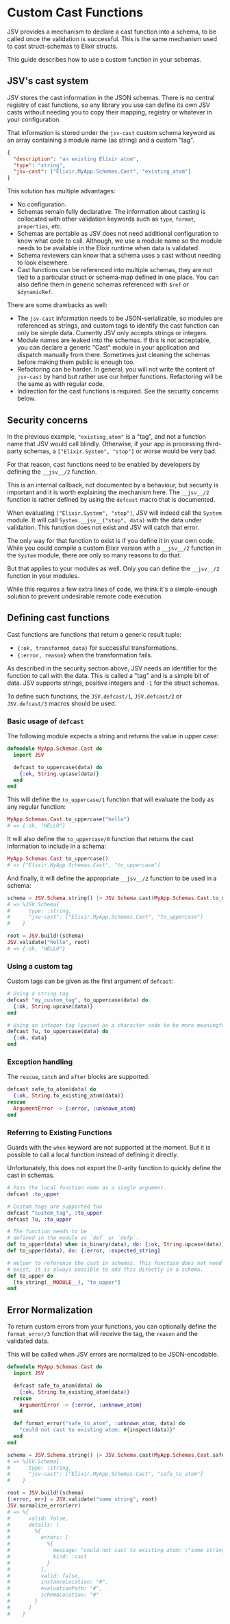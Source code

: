 # Custom Cast Functions

JSV provides a mechanism to declare a cast function into a schema, to be called
once the validation is successful. This is the same mechanism used to cast
struct-schemas to Elixir structs.

This guide describes how to use a custom function in your schemas.


## JSV's cast system

JSV stores the cast information in the JSON schemas. There is no central
registry of cast functions, so any library you use can define its own JSV casts
without needing you to copy their mapping, registry or whatever in your
configuration.

That information is stored under the `jsv-cast` custom schema keyword as an
array containing a module name (as string) and a custom "tag".

```json
{
  "description": "an existing Elixir atom",
  "type": "string",
  "jsv-cast": ["Elixir.MyApp.Schemas.Cast", "existing_atom"]
}
```

This solution has multiple advantages:

* No configuration.
* Schemas remain fully declarative. The information about casting is collocated
  with other validation keywords such as `type`, `format`, `properties`, _etc_.
* Schemas are portable as JSV does not need additional configuration to know
  what code to call. Although, we use a module name so the module needs to be
  available in the Elixir runtime when data is validated.
* Schema reviewers can know that a schema uses a cast without needing to look
  elsewhere.
* Cast functions can be referenced into multiple schemas, they are not tied to a
  particular struct or schema-map defined in one place. You can also define them
  in generic schemas referenced with `$ref` or `$dynamicRef`.

There are some drawbacks as well:

* The `jsv-cast` information needs to be JSON-serializable, so modules are
  referenced as strings, and custom tags to identify the cast function can only
  be simple data. Currently JSV only accepts strings or integers.
* Module names are leaked into the schemas. If this is not acceptable, you can
  declare a generic "Cast" module in your application and dispatch manually from
  there. Sometimes just cleaning the schemas before making them public is enough
  too.
* Refactoring can be harder. In general, you will not write the content of
  `jsv-cast` by hand but rather use our helper functions. Refactoring will be
  the same as with regular code.
* Indirection for the cast functions is required. See the security concerns
  below.


## Security concerns

In the previous example, `"existing_atom"` is a "tag", and not a function name
that JSV would call blindly. Otherwise, if your app is processing third-party
schemas, a `["Elixir.System", "stop"]` or worse would be very bad.

For that reason, cast functions need to be enabled by developers by defining the
`__jsv__/2` function.

This is an internal callback, not documented by a behaviour, but security is
important and it is worth explaining the mechanism here. The `__jsv__/2`
function is rather defined by using the `defcast` macro that is documented.

When evaluating `["Elixir.System", "stop"]`, JSV will indeed call the `System`
module. It will call `System.__jsv__("stop", data)` with the data under
validation. This function does not exist and JSV will catch that error.

The only way for that function to exist is if you define it in your own code.
While you could compile a custom Elixir version with a `__jsv__/2` function in
the `System` module, there are only so many reasons to do that.

But that applies to your modules as well. Only you can define the `__jsv__/2`
function in your modules.

While this requires a few extra lines of code, we think it's a simple-enough
solution to prevent undesirable remote code execution.


## Defining cast functions

Cast functions are functions that return a generic result tuple:
- `{:ok, transformed_data}` for successful transformations.
- `{:error, reason}` when the transformation fails.

As described in the security section above, JSV needs an identifier for the
function to call with the data. This is called a "tag" and is a simple bit of
data. JSV supports strings, positive integers and `-1` for the struct schemas.

To define such functions, the `JSV.defcast/1`, `JSV.defcast/2` or
`JSV.defcast/3` macros should be used.


### Basic usage of `defcast`

The following module expects a string and returns the value in upper case:

```elixir
defmodule MyApp.Schemas.Cast do
  import JSV

  defcast to_uppercase(data) do
    {:ok, String.upcase(data)}
  end
end
```

This will define the `to_uppercase/1` function that will evaluate the body as
any regular function:

```elixir
MyApp.Schemas.Cast.to_uppercase("hello")
# => {:ok, "HELLO"}
```

It will also define the `to_uppercase/0` function that returns the cast
information to include in a schema:

```elixir
MyApp.Schemas.Cast.to_uppercase()
# => ["Elixir.MyApp.Schemas.Cast", "to_uppercase"]
```

And finally, it will define the appropriate `__jsv__/2` function to be used in a
schema:

```elixir
schema = JSV.Schema.string() |> JSV.Schema.cast(MyApp.Schemas.Cast.to_uppercase())
# => %JSV.Schema{
#      type: :string,
#      "jsv-cast": ["Elixir.MyApp.Schemas.Cast", "to_uppercase"]
#    }

root = JSV.build!(schema)
JSV.validate("hello", root)
# => {:ok, "HELLO"}
```


### Using a custom tag

Custom tags can be given as the first argument of `defcast`:

```elixir
# Using a string tag
defcast "my_custom_tag", to_uppercase(data) do
  {:ok, String.upcase(data)}
end

# Using an integer tag (passed as a character code to be more meaningful)
defcast ?u, to_uppercase(data) do
  {:ok, data}
end
```


### Exception handling

The `rescue`, `catch` and `after` blocks are supported:

```elixir
defcast safe_to_atom(data) do
  {:ok, String.to_existing_atom(data)}
rescue
  ArgumentError -> {:error, :unknown_atom}
end
```


### Referring to Existing Functions

Guards with the `when` keyword are not supported at the moment. But it is
possible to call a local function instead of defining it directly.

Unfortunately, this does not export the 0-arity function to quickly define the
cast in schemas.

```elixir
# Pass the local function name as a single argument.
defcast :to_upper

# Custom tags are supported too
defcast "custom_tag", :to_upper
defcast ?u, :to_upper

# The function needs to be
# defined in the module as `def` or `defp`.
def to_upper(data) when is_binary(data), do: {:ok, String.upcase(data)}
def to_upper(data), do: {:error, :expected_string}

# Helper to reference the cast in schemas. This function does not need to
# exist, it is always possible to add this directly in a schema.
def to_upper do
  [to_string(__MODULE__), "to_upper"]
end
```


## Error Normalization

To return custom errors from your functions, you can optionally define the
`format_error/3` function that will receive the tag, the `reason` and the
validated data.

This will be called when JSV errors are normalized to be JSON-encodable.

```elixir
defmodule MyApp.Schemas.Cast do
  import JSV

  defcast safe_to_atom(data) do
    {:ok, String.to_existing_atom(data)}
  rescue
    ArgumentError -> {:error, :unknown_atom}
  end

  def format_error("safe_to_atom", :unknown_atom, data) do
    "could not cast to existing atom: #{inspect(data)}"
  end
end

schema = JSV.Schema.string() |> JSV.Schema.cast(MyApp.Schemas.Cast.safe_to_atom())
# => %JSV.Schema{
#      type: :string,
#      "jsv-cast": ["Elixir.MyApp.Schemas.Cast", "safe_to_atom"]
#    }

root = JSV.build!(schema)
{:error, err} = JSV.validate("some string", root)
JSV.normalize_error(err)
# => %{
#      valid: false,
#      details: [
#        %{
#          errors: [
#            %{
#              message: "could not cast to existing atom: \"some string\"",
#              kind: :cast
#            }
#          ],
#          valid: false,
#          instanceLocation: "#",
#          evaluationPath: "#",
#          schemaLocation: "#"
#        }
#      ]
#    }
```
